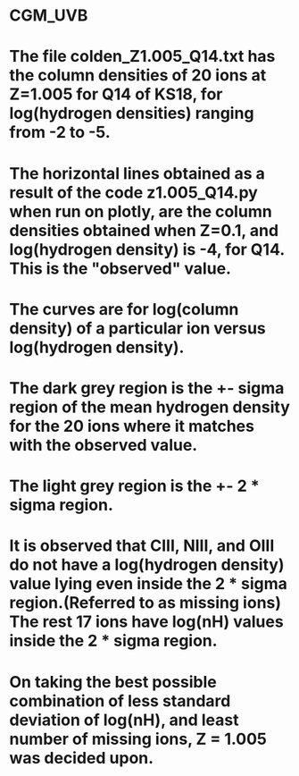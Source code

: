 # CGM_UVB
# The file colden_Z1.005_Q14.txt has the column densities of 20 ions at Z=1.005 for Q14 of KS18, for log(hydrogen densities) ranging from -2 to -5. 
# The horizontal lines obtained as a result of the code z1.005_Q14.py when run on plotly, are the column densities obtained when Z=0.1, and log(hydrogen density) is -4, for Q14. This is the "observed" value.
# The curves are for log(column density) of a particular ion versus log(hydrogen density).
# The dark grey region is the +- sigma region of the mean hydrogen density for the 20 ions where it matches with the observed value.
# The light grey region is the +- 2 * sigma region.
# It is observed that CIII, NIII, and OIII do not have a log(hydrogen density) value lying even inside the 2 * sigma region.(Referred to as missing ions) The rest 17 ions have log(nH) values inside the 2 * sigma region. 
# On taking the best possible combination of less standard deviation of log(nH), and least number of missing ions, Z = 1.005 was decided upon.
